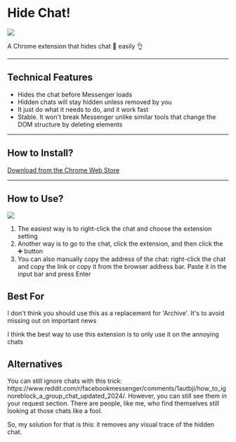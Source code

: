 <h1>Hide Chat!</h1>
<img src="https://github.com/user-attachments/assets/bbe5e235-6971-4b6d-8de7-2b11befcb7e8"/>
<p>A Chrome extension that hides chat 📩 easily 👌</p>
<hr />
<h2>Technical Features</h2>
<ul>
  <li>Hides the chat before Messenger loads</li>
  <li>Hidden chats will stay hidden unless removed by you</li>
  <li>It just do what it needs to do, and it work fast</li>
  <li>Stable. It won't break Messenger unlike similar tools that change the DOM structure by deleting elements</li>
</ul>
<hr />
<h2>How to Install?</h2>
<a href="https://chromewebstore.google.com/detail/hide-chat-messenger-ignor/kphogckdbnfnpgihkacelglgooicllka">Download from the Chrome Web Store</a>
<hr />
<h2>How to Use?</h2>
<img src="https://github.com/user-attachments/assets/a0efb583-5ae6-44dd-b388-591d08a0115d"/>
<ol>
  <li>The easiest way is to right-click the chat and choose the extension setting</li>
  <li>Another way is to go to the chat, click the extension, and then click the ➕ button</li>
  <li>You can also manually copy the address of the chat: right-click the chat and copy the link or copy it from the browser address bar. Paste it in the input bar and press Enter</li>
</ol>
<h2>Best For</h2>
<p>I don't think you should use this as a replacement for 'Archive'. It's to avoid missing out on important news</p>
<p>I think the best way to use this extension is to only use it on the annoying chats</p>
<h2>Alternatives</h2>
<p>You can still ignore chats with this trick: https://www.reddit.com/r/facebookmessenger/comments/1autbji/how_to_ignoreblock_a_group_chat_updated_2024/. However, you can still see them in your request section. There are people, like me, who find themselves still looking at those chats like a fool.</p>
<p>So, my solution for that is this: it removes any visual trace of the hidden chat.</p>
